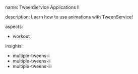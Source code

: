 name: TweenService Applications II

description: Learn how to use animations with TweenService!

aspects:
- workout

insights:
- multiple-tweens-i
- multiple-tweens-ii
- multiple-tweens-iii


